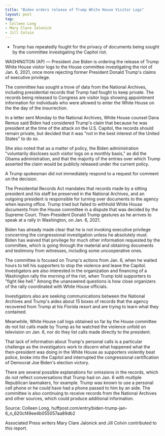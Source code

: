 ```yaml
---
title: "Biden orders release of Trump White House Visitor Logs"
layout: post
tag:
- Colleen Long
- Mary Clare Jalonick
- Jill Colvin
---
```


- Trump has repeatedly fought for the privacy of documents being sought by the committee investigating the Capitol riot.

WASHINGTON (AP) — President Joe Biden is ordering the release of Trump White House visitor logs to the House committee investigating the riot of Jan. 6, 2021, once more rejecting former President Donald Trump's claims of executive privilege.

The committee has sought a trove of data from the National Archives, including presidential records that Trump had fought to keep private. The records being released to Congress are visitor logs showing appointment information for individuals who were allowed to enter the White House on the the day of the insurrection.

In a letter sent Monday to the National Archives, White House counsel Dana Remus said Biden had considered Trump's claim that because he was president at the time of the attack on the U.S. Capitol, the records should remain private, but decided that it was "not in the best interest of the United States" to do so.

She also noted that as a matter of policy, the Biden administration "voluntarily discloses such visitor logs on a monthly basis," as did the Obama administration, and that the majority of the entries over which Trump asserted the claim would be publicly released under the current policy.

A Trump spokesman did not immediately respond to a request for comment on the decision.

The Presidential Records Act mandates that records made by a sitting president and his staff be preserved in the National Archives, and an outgoing president is responsible for turning over documents to the agency when leaving office. Trump tried but failed to withhold White House documents from the House committee in a dispute that was decided by the Supreme Court.
Then-President Donald Trump gestures as he arrives to speak at a rally in Washington, on Jan. 6, 2021.

Biden has already made clear that he is not invoking executive privilege concerning the congressional investigation unless he absolutely must. Biden has waived that privilege for much other information requested by the committee, which is going through the material and obtaining documents and testimony from witnesses, including some uncooperative ones.

The committee is focused on Trump's actions from Jan. 6, when he waited hours to tell his supporters to stop the violence and leave the Capitol. Investigators are also interested in the organization and financing of a Washington rally the morning of the riot, when Trump told supporters to "fight like hell." Among the unanswered questions is how close organizers of the rally coordinated with White House officials.

Investigators also are seeking communications between the National Archives and Trump's aides about 15 boxes of records that the agency recovered from Trump at his Florida resort and are trying to learn what they contained.

Meanwhile, White House call logs obtained so far by the House committee do not list calls made by Trump as he watched the violence unfold on television on Jan. 6, nor do they list calls made directly to the president.

That lack of information about Trump's personal calls is a particular challenge as the investigators work to discern what happened what the then-president was doing in the White House as supporters violently beat police, broke into the Capitol and interrupted the congressional certification of Democrat Joe Biden's election victory.

There are several possible explanations for omissions in the records, which do not reflect conversations that Trump had on Jan. 6 with multiple Republican lawmakers, for example. Trump was known to use a personal cell phone or he could have had a phone passed to him by an aide. The committee is also continuing to receive records from the National Archives and other sources, which could produce additional information.

Source: Colleen Long, huffpost.com/entry/biden-trump-jan-6\_n\_620cf49ee4b055057aa89db2

Associated Press writers Mary Clare Jalonick and Jill Colvin contributed to this report.
